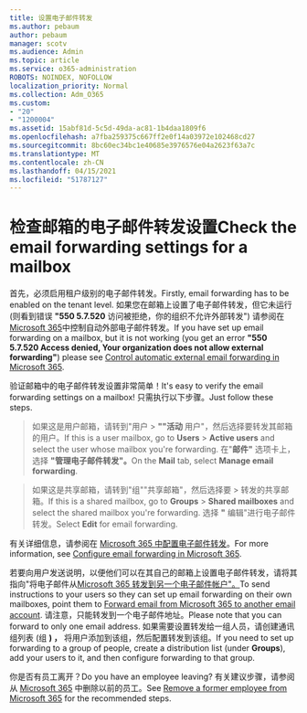 ```yaml
---
title: 设置电子邮件转发
ms.author: pebaum
author: pebaum
manager: scotv
ms.audience: Admin
ms.topic: article
ms.service: o365-administration
ROBOTS: NOINDEX, NOFOLLOW
localization_priority: Normal
ms.collection: Adm_O365
ms.custom:
- "20"
- "1200004"
ms.assetid: 15abf81d-5c5d-49da-ac81-1b4daa1809f6
ms.openlocfilehash: a7fba259375c667ff2e0f14a03972e102468cd27
ms.sourcegitcommit: 8bc60ec34bc1e40685e3976576e04a2623f63a7c
ms.translationtype: MT
ms.contentlocale: zh-CN
ms.lasthandoff: 04/15/2021
ms.locfileid: "51787127"
---
```

# <a name="check-the-email-forwarding-settings-for-a-mailbox"></a><span data-ttu-id="ceb3c-102">检查邮箱的电子邮件转发设置</span><span class="sxs-lookup"><span data-stu-id="ceb3c-102">Check the email forwarding settings for a mailbox</span></span>

<span data-ttu-id="ceb3c-103">首先，必须启用租户级别的电子邮件转发。</span><span class="sxs-lookup"><span data-stu-id="ceb3c-103">Firstly, email forwarding has to be enabled on the tenant level.</span></span> <span data-ttu-id="ceb3c-104">如果您在邮箱上设置了电子邮件转发，但它未运行 (则看到错误 **"550 5.7.520** 访问被拒绝，你的组织不允许外部转发") 请参阅在 [Microsoft 365](https://docs.microsoft.com/microsoft-365/security/office-365-security/external-email-forwarding?view=o365-worldwide)中控制自动外部电子邮件转发。</span><span class="sxs-lookup"><span data-stu-id="ceb3c-104">If you have set up email forwarding on a mailbox, but it is not working (you get an error **"550 5.7.520 Access denied, Your organization does not allow external forwarding"**) please see [Control automatic external email forwarding in Microsoft 365](https://docs.microsoft.com/microsoft-365/security/office-365-security/external-email-forwarding?view=o365-worldwide).</span></span>

<span data-ttu-id="ceb3c-105">验证邮箱中的电子邮件转发设置非常简单！</span><span class="sxs-lookup"><span data-stu-id="ceb3c-105">It's easy to verify the email forwarding settings on a mailbox!</span></span> <span data-ttu-id="ceb3c-106">只需执行以下步骤。</span><span class="sxs-lookup"><span data-stu-id="ceb3c-106">Just follow these steps.</span></span>
  
> <span data-ttu-id="ceb3c-107">如果这是用户邮箱，请转到"用户 \> **""活动** 用户"，然后选择要转发其邮箱的用户。</span><span class="sxs-lookup"><span data-stu-id="ceb3c-107">If this is a user mailbox, go to **Users** \> **Active users** and select the user whose mailbox you're forwarding.</span></span> <span data-ttu-id="ceb3c-108">在"**邮件"** 选项卡上，选择 **"管理电子邮件转发"。**</span><span class="sxs-lookup"><span data-stu-id="ceb3c-108">On the **Mail** tab, select **Manage email forwarding**.</span></span>

> <span data-ttu-id="ceb3c-109">如果这是共享邮箱，请转到"组""共享邮箱"，然后选择要 \> 转发的共享邮箱。</span><span class="sxs-lookup"><span data-stu-id="ceb3c-109">If this is a shared mailbox, go to **Groups** \> **Shared mailboxes** and select the shared mailbox you're forwarding.</span></span> <span data-ttu-id="ceb3c-110">选择 **"** 编辑"进行电子邮件转发。</span><span class="sxs-lookup"><span data-stu-id="ceb3c-110">Select **Edit** for email forwarding.</span></span>

<span data-ttu-id="ceb3c-111">有关详细信息，请参阅在 [Microsoft 365 中配置电子邮件转发](https://docs.microsoft.com/microsoft-365/admin/email/configure-email-forwarding)。</span><span class="sxs-lookup"><span data-stu-id="ceb3c-111">For more information, see [Configure email forwarding in Microsoft 365](https://docs.microsoft.com/microsoft-365/admin/email/configure-email-forwarding).</span></span>
  
<span data-ttu-id="ceb3c-112">若要向用户发送说明，以便他们可以在其自己的邮箱上设置电子邮件转发，请将其指向"将电子邮件从[Microsoft 365 转发到另一个电子邮件帐户"。](https://support.office.com/article/Forward-email-from-Office-365-to-another-email-account-1ed4ee1e-74f8-4f53-a174-86b748ff6a0e)</span><span class="sxs-lookup"><span data-stu-id="ceb3c-112">To send instructions to your users so they can set up email forwarding on their own mailboxes, point them to [Forward email from Microsoft 365 to another email account](https://support.office.com/article/Forward-email-from-Office-365-to-another-email-account-1ed4ee1e-74f8-4f53-a174-86b748ff6a0e).</span></span> <span data-ttu-id="ceb3c-113">请注意，只能转发到一个电子邮件地址。</span><span class="sxs-lookup"><span data-stu-id="ceb3c-113">Please note that you can forward to only one email address.</span></span> <span data-ttu-id="ceb3c-114">如果需要设置转发给一组人员，请创建通讯组列表 (组 **) ，** 将用户添加到该组，然后配置转发到该组。</span><span class="sxs-lookup"><span data-stu-id="ceb3c-114">If you need to set up forwarding to a group of people, create a distribution list (under **Groups**), add your users to it, and then configure forwarding to that group.</span></span>
  
<span data-ttu-id="ceb3c-115">你是否有员工离开？</span><span class="sxs-lookup"><span data-stu-id="ceb3c-115">Do you have an employee leaving?</span></span> <span data-ttu-id="ceb3c-116">有关建议步骤，请参阅从 [Microsoft 365](https://docs.microsoft.com/microsoft-365/admin/add-users/remove-former-employee) 中删除以前的员工。</span><span class="sxs-lookup"><span data-stu-id="ceb3c-116">See [Remove a former employee from Microsoft 365](https://docs.microsoft.com/microsoft-365/admin/add-users/remove-former-employee) for the recommended steps.</span></span>